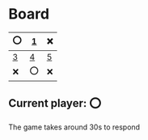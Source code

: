 # Board
|⭕|[1](https://github.com/vivax3794/github_games/issues/new?title=Update:1)|❌|
|---|---|---|
|[3](https://github.com/vivax3794/github_games/issues/new?title=Update:3)|[4](https://github.com/vivax3794/github_games/issues/new?title=Update:4)|[5](https://github.com/vivax3794/github_games/issues/new?title=Update:5)|
|❌|⭕|❌|
## Current player: ⭕
The game takes around 30s to respond